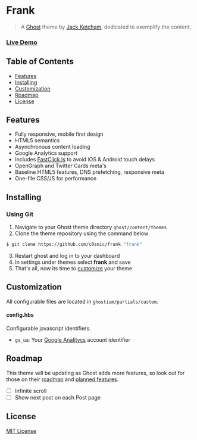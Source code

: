 # Frank

> A [Ghost](https://ghost.org/) theme by [Jack Ketcham](http://twitter.com/_jket), dedicated to exemplify the content.

### [Live Demo](http://frank.jackketcham.com/)

## Table of Contents

* [Features](#features)
* [Installing](#installing)
* [Customization](#customization)
* [Roadmap](#roadmap)
* [License](#license)

## Features

* Fully responsive, mobile first design
* HTML5 semantics
* Asynchronous content loading
* Google Analytics support
* Includes [FastClick.js](https://github.com/ftlabs/fastclick) to avoid iOS & Android touch delays
* OpenGraph and Twitter Cards meta's
* Baseline HTML5 features, DNS prefetching, responsive meta
* One-file CSS/JS for performance

## Installing

### Using Git
1. Navigate to your Ghost theme directory `ghost/content/themes`
2. Clone the theme repository using the command below
```sh
$ git clone https://github.com/c0smic/frank "frank"
```
3. Restart ghost and log in to your dashboard
4. In settings under themes select **frank** and save
5. That's all, now its time to [customize](#customize) your theme

## Customization

All configurable files are located in `ghostium/partials/custom`.

#### config.hbs

Configurable javascript identifiers.

* `ga_ua`: Your [Google Analitycs](https://support.google.com/analytics/answer/1032385) account identifier

## Roadmap

This theme will be updating as Ghost adds more features, so look out for those on their [roadmap](https://github.com/tryghost/ghost/wiki/Roadmap) and [planned features](https://github.com/tryghost/ghost/wiki/Planned-Features).

- [ ] Infinite scroll
- [ ] Show next post on each Post page

## License

[MIT License](http://oswaldoacauan.mit-license.org/)